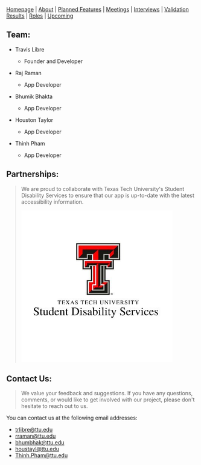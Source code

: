 [Homepage](index.md) | [About](about.md) | [Planned Features](features.md) | [Meetings](meetings.md) | [Interviews](interviews.md) | [Validation Results](validation.md) | [Roles](roles.md) | [Upcoming](upcoming.md)

## Team:

- Travis Libre
  - Founder and Developer<br>

- Raj Raman
  - App Developer<br>

- Bhumik Bhakta
  - App Developer<br>

- Houston Taylor
  - App Developer<br>

- Thinh Pham
  - App Developer


## Partnerships:
> We are proud to collaborate with Texas Tech University's Student Disability Services to ensure that our app is up-to-date with the latest accessibility information.
>
> ![ALT TEXT](sDs.jpg)

## Contact Us:
> We value your feedback and suggestions. If you have any questions, comments, or would like to get involved with our project, please don't hesitate to reach out to us.

You can contact us at the following email addresses:
- [trlibre@ttu.edu](mailto:trlibre@ttu.edu)
- [rraman@ttu.edu](mailto:rraman@ttu.edu)
- [bhumbhak@ttu.edu](mailto:bhumbhak@ttu.edu)
- [houstayl@ttu.edu](mailto:houstayl@ttu.edu)
- [Thinh.Pham@ttu.edu](mailto:Thinh.Pham@ttu.edu)

